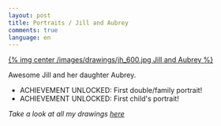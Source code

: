 ```yaml
---
layout: post
title: Portraits / Jill and Aubrey
comments: true
language: en
---
```


[{% img center /images/drawings/jh_600.jpg Jill and Aubrey %}](/images/drawings/jh.jpg)

Awesome Jill and her daughter Aubrey.

* ACHIEVEMENT UNLOCKED: First double/family portrait!
* ACHIEVEMENT UNLOCKED: First child's portrait!

*Take a look at all my drawings [here](/drawings)*
